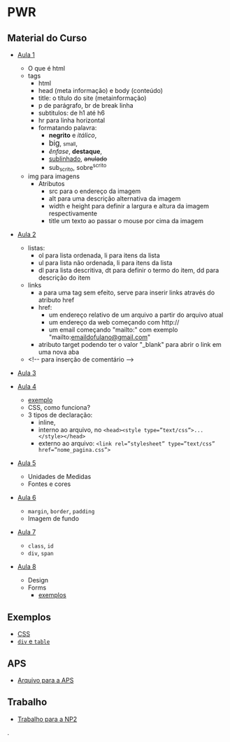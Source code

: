 # PWR


## Material do Curso

- [Aula 1](pwr_files/aulas/aula01.pdf)
  - O que é html
  - tags
    - html
    - head (meta informação) e body (conteúdo)
    - title: o título do site (metainformação)
    - p de parágrafo, br de break linha
    - subtitulos: de h1 até h6
    - hr para linha horizontal
    - formatando palavra:
      - <b>negrito</b> e <i>itálico</i>,
      - <big>big</big>, <small>small</small>,
      - <em>ênfase</em>, <strong>destaque</strong>,
      - <ins>sublinhado</ins>, <del>anulado</del>
      - sub<sub>scrito</sub>, sobre<sup>scrito</sup>
  - img para imagens
    - Atributos
      - src para o endereço da imagem
      - alt para uma descrição alternativa da imagem
      - width e height para definir a largura e altura da imagem respectivamente
      - title um texto ao passar o mouse por cima da imagem
- [Aula 2](pwr_files/aulas/aula02.pdf)
  - listas:
    - ol para lista ordenada, li para itens da lista
    - ul para lista não ordenada, li para itens da lista
    - dl para lista descritiva, dt para definir o termo do item, dd para descrição do item
  - links
    - a para uma tag sem efeito, serve para inserir links através do atributo href
    - href:
      - um endereço relativo de um arquivo a partir do arquivo atual
      - um endereço da web começando com http://
      - um email começando "mailto:" com exemplo "mailto:emaildofulano@gmail.com"
    - atributo target podendo ter o valor "_blank" para abrir o link em uma nova aba
  -  \<!-- para inserção de comentário --\>

- [Aula 3](pwr_files/aulas/aula03.pdf)

- [Aula 4](pwr_files/aulas/aula04.pdf)
   - [exemplo](pwr_files/exemplos/exemplo_css.html)
   - CSS, como funciona?
   - 3 tipos de declaração:
      - inline,
      - interno ao arquivo, no `<head><style type=”text/css”>...</style></head>`
      - externo ao arquivo: `<link rel=”stylesheet” type=”text/css” href=”nome_pagina.css”>`

- [Aula 5](pwr_files/aulas/aula05.pdf)
   - Unidades de Medidas
   - Fontes e cores

- [Aula 6](pwr_files/aulas/aula06.pdf)
  - `margin`, `border`, `padding`
  - Imagem de fundo

- [Aula 7](pwr_files/aulas/aula07.pdf)
   - `class`, `id`
   - `div`, `span`

- [Aula 8](pwr_files/aulas/aula08.pdf)
  - Design
  - Forms
     - [exemplos](pwr_files/aulas/exemplos_forms.html)

## Exemplos

- [CSS](pwr_files/exemplos/css/exemplo_css.html)
- [`div` e `table`](pwr_files/exemplos/div/div_exemplo.html)

## APS
- [Arquivo para a APS](pwr_files/aps/aps.pdf)


## Trabalho
- [Trabalho para a NP2](pwr_files/trabalhos/trabalhoNP2.html)



.

